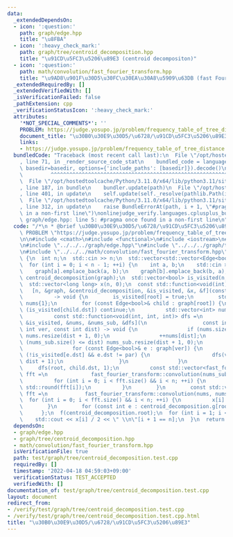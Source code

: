 ```yaml
---
data:
  _extendedDependsOn:
  - icon: ':question:'
    path: graph/edge.hpp
    title: "\u8FBA"
  - icon: ':heavy_check_mark:'
    path: graph/tree/centroid_decomposition.hpp
    title: "\u91CD\u5FC3\u5206\u89E3 (centroid decompositon)"
  - icon: ':question:'
    path: math/convolution/fast_fourier_transform.hpp
    title: "\u9AD8\u901F\u30D5\u30FC\u30EA\u30A8\u5909\u63DB (fast Fourier transform)"
  _extendedRequiredBy: []
  _extendedVerifiedWith: []
  _isVerificationFailed: false
  _pathExtension: cpp
  _verificationStatusIcon: ':heavy_check_mark:'
  attributes:
    '*NOT_SPECIAL_COMMENTS*': ''
    PROBLEM: https://judge.yosupo.jp/problem/frequency_table_of_tree_distance
    document_title: "\u30B0\u30E9\u30D5/\u6728/\u91CD\u5FC3\u5206\u89E3"
    links:
    - https://judge.yosupo.jp/problem/frequency_table_of_tree_distance
  bundledCode: "Traceback (most recent call last):\n  File \"/opt/hostedtoolcache/Python/3.11.0/x64/lib/python3.11/site-packages/onlinejudge_verify/documentation/build.py\"\
    , line 71, in _render_source_code_stat\n    bundled_code = language.bundle(stat.path,\
    \ basedir=basedir, options={'include_paths': [basedir]}).decode()\n          \
    \         ^^^^^^^^^^^^^^^^^^^^^^^^^^^^^^^^^^^^^^^^^^^^^^^^^^^^^^^^^^^^^^^^^^^^^^^^^^^^^^^^^\n\
    \  File \"/opt/hostedtoolcache/Python/3.11.0/x64/lib/python3.11/site-packages/onlinejudge_verify/languages/cplusplus.py\"\
    , line 187, in bundle\n    bundler.update(path)\n  File \"/opt/hostedtoolcache/Python/3.11.0/x64/lib/python3.11/site-packages/onlinejudge_verify/languages/cplusplus_bundle.py\"\
    , line 401, in update\n    self.update(self._resolve(pathlib.Path(included), included_from=path))\n\
    \  File \"/opt/hostedtoolcache/Python/3.11.0/x64/lib/python3.11/site-packages/onlinejudge_verify/languages/cplusplus_bundle.py\"\
    , line 312, in update\n    raise BundleErrorAt(path, i + 1, \"#pragma once found\
    \ in a non-first line\")\nonlinejudge_verify.languages.cplusplus_bundle.BundleErrorAt:\
    \ graph/edge.hpp: line 5: #pragma once found in a non-first line\n"
  code: "/*\n * @brief \u30B0\u30E9\u30D5/\u6728/\u91CD\u5FC3\u5206\u89E3\n */\n#define\
    \ PROBLEM \"https://judge.yosupo.jp/problem/frequency_table_of_tree_distance\"\
    \n\n#include <cmath>\n#include <functional>\n#include <iostream>\n#include <vector>\n\
    \n#include \"../../../graph/edge.hpp\"\n#include \"../../../graph/tree/centroid_decomposition.hpp\"\
    \n#include \"../../../math/convolution/fast_fourier_transform.hpp\"\n\nint main()\
    \ {\n  int n;\n  std::cin >> n;\n  std::vector<std::vector<Edge<bool>>> graph(n);\n\
    \  for (int i = 0; i < n - 1; ++i) {\n    int a, b;\n    std::cin >> a >> b;\n\
    \    graph[a].emplace_back(a, b);\n    graph[b].emplace_back(b, a);\n  }\n  CentroidDecomposition<bool>\
    \ centroid_decomposition(graph);\n  std::vector<bool> is_visited(n, false);\n\
    \  std::vector<long long> x(n, 0);\n  const std::function<void(int)> f =\n   \
    \   [n, &graph, &centroid_decomposition, &is_visited, &x, &f](const int root)\n\
    \          -> void {\n        is_visited[root] = true;\n        std::vector<int>\
    \ nums{1};\n        for (const Edge<bool>& child : graph[root]) {\n          if\
    \ (is_visited[child.dst]) continue;\n          std::vector<int> nums_sub{0};\n\
    \          const std::function<void(int, int, int)> dfs =\n              [&graph,\
    \ &is_visited, &nums, &nums_sub, &dfs](\n                  const int par, const\
    \ int ver, const int dist) -> void {\n                if (nums.size() <= dist)\
    \ nums.resize(dist + 1, 0);\n                ++nums[dist];\n                if\
    \ (nums_sub.size() <= dist) nums_sub.resize(dist + 1, 0);\n                ++nums_sub[dist];\n\
    \                for (const Edge<bool>& e : graph[ver]) {\n                  if\
    \ (!is_visited[e.dst] && e.dst != par) {\n                    dfs(ver, e.dst,\
    \ dist + 1);\n                  }\n                }\n              };\n     \
    \     dfs(root, child.dst, 1);\n          const std::vector<fast_fourier_transform::Real>\
    \ fft =\n              fast_fourier_transform::convolution(nums_sub, nums_sub);\n\
    \          for (int i = 0; i < fft.size() && i < n; ++i) {\n            x[i] -=\
    \ std::round(fft[i]);\n          }\n        }\n        const std::vector<fast_fourier_transform::Real>\
    \ fft =\n            fast_fourier_transform::convolution(nums, nums);\n      \
    \  for (int i = 0; i < fft.size() && i < n; ++i) {\n          x[i] += std::round(fft[i]);\n\
    \        }\n        for (const int e : centroid_decomposition.g[root]) f(e);\n\
    \      };\n  f(centroid_decomposition.root);\n  for (int i = 1; i < n; ++i) {\n\
    \    std::cout << x[i] / 2 << \" \\n\"[i + 1 == n];\n  }\n  return 0;\n}\n"
  dependsOn:
  - graph/edge.hpp
  - graph/tree/centroid_decomposition.hpp
  - math/convolution/fast_fourier_transform.hpp
  isVerificationFile: true
  path: test/graph/tree/centroid_decomposition.test.cpp
  requiredBy: []
  timestamp: '2022-04-18 04:59:03+09:00'
  verificationStatus: TEST_ACCEPTED
  verifiedWith: []
documentation_of: test/graph/tree/centroid_decomposition.test.cpp
layout: document
redirect_from:
- /verify/test/graph/tree/centroid_decomposition.test.cpp
- /verify/test/graph/tree/centroid_decomposition.test.cpp.html
title: "\u30B0\u30E9\u30D5/\u6728/\u91CD\u5FC3\u5206\u89E3"
---
```

